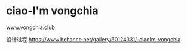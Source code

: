# ciao-I'm vongchia
www.vongchia.club

设计过程
https://www.behance.net/gallery/60124331/-ciaoIm-vongchia
